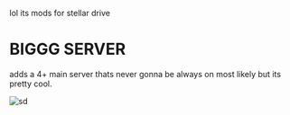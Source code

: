 lol its mods for stellar drive

# BIGGG SERVER
adds a 4+ main server thats never gonna be always on most likely but its pretty cool.

![sd](https://github.com/user-attachments/assets/5e3b6f96-daf5-4a69-a71f-e675a5e3b502)
